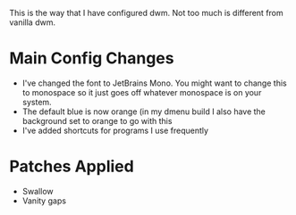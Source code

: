 This is the way that I have configured dwm. Not too much is different from vanilla dwm. 

# Main Config Changes

- I've changed the font to JetBrains Mono. You might want to change this to monospace so it just goes off whatever monospace is on your system.
- The default blue is now orange (in my dmenu build I also have the background set to orange to go with this
- I've added shortcuts for programs I use frequently

# Patches Applied
- Swallow
- Vanity gaps
